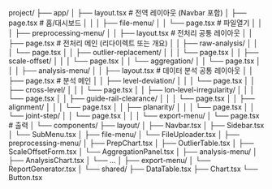 project/
├── app/
│   ├── layout.tsx                 # 전역 레이아웃 (Navbar 포함)
│   ├── page.tsx                   # 홈/대시보드
│   │
│   ├── file-menu/
│   │   └── page.tsx               # 파일열기
│   │
│   ├── preprocessing-menu/
│   │   ├── layout.tsx             # 전처리 공통 레이아웃
│   │   ├── page.tsx               # 전처리 메인 (리다이렉트 또는 개요)
│   │   ├── raw-analysis/
│   │   │   └── page.tsx
│   │   ├── outlier-replacement/
│   │   │   └── page.tsx
│   │   ├── scale-offset/
│   │   │   └── page.tsx
│   │   └── aggregation/
│   │       └── page.tsx
│   │
│   ├── analysis-menu/
│   │   ├── layout.tsx             # 데이터 분석 공통 레이아웃
│   │   ├── page.tsx               # 분석 메인
│   │   ├── level-deviation/
│   │   │   └── page.tsx
│   │   ├── cross-level/
│   │   │   └── page.tsx
│   │   ├── lon-level-irregularity/
│   │   │   └── page.tsx
│   │   ├── guide-rail-clearance/
│   │   │   └── page.tsx
│   │   ├── alignment/
│   │   │   └── page.tsx
│   │   ├── planarity/
│   │   │   └── page.tsx
│   │   └── joint-step/
│   │       └── page.tsx
│   │
│   └── export-menu/
│       └── page.tsx               # 출력
│
└── components/
    ├── layout/
    │   ├── Navbar.tsx
    │   ├── Sidebar.tsx
    │   └── SubMenu.tsx
    │
    ├── file-menu/
    │   └── FileUploader.tsx
    │
    ├── preprocessing-menu/
    │   ├── PrepChart.tsx
    │   ├── OutlierTable.tsx
    │   ├── ScaleOffsetForm.tsx
    │   └── AggregationPanel.tsx
    │
    ├── analysis-menu/
    │   ├── AnalysisChart.tsx
    │   └── ...
    │
    ├── export-menu/
    │   └── ReportGenerator.tsx
    │
    └── shared/
        ├── DataTable.tsx
        ├── Chart.tsx
        └── Button.tsx